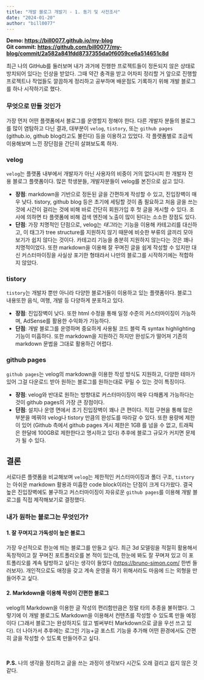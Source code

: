 ```yaml
---
title: "개발 블로그 개발기 - 1. 동기 및 사전조사"
date: "2024-01-20"
author: "bill0077"
---
```


**Demo: https://bill0077.github.io/my-blog  
Git commit: https://github.com/bill0077/my-blog/commit/2a582a841fdd8737355da0f6059ce6a514651c8d**

최근 나의 GitHub를 둘러보며 내가 과거에 진행한 프로젝트들이 정돈되지 않은 상태로 방치되어 있다는 인상을 받았다. 그때 약간 충격을 받고 어차피 정리할 거 앞으로 진행할 프로젝트나 작업들도 깔끔하게 정리하고 공부하며 배운점도 기록하기 위해 개발 블로그를 하나 시작하기로 했다.

### 무엇으로 만들 것인가
가장 먼저 어떤 플랫폼에서 블로그를 운영할지 정해야 한다. 다른 개발자 분들의 블로그를 많이 염탐하고 다닌 결과, 대부분이 `velog`, `tistory`, 또는 `github pages` (github.io, github blog라고도 불린다) 등을 이용하고 있었다. 각 플랫폼별로 조금씩 이용해보며 느낀 장단점을 간단히 살펴보도록 하자.

### **velog**
`velog`는 플랫폼 내부에서 개발자가 아닌 사용자의 비중이 거의 없다시피 한 개발자 전용 블로그 플랫폼이다. 많은 학생분들, 개발자분들이 velog를 본진으로 삼고 있다.
- **장점**: markdown을 기반으로 정돈된 글을 간편하게 작성할 수 있고, 진입장벽이 매우 낮다. tistory, github blog 등은 초기에 세팅할 것이 좀 필요하고 처음 글을 쓰는 것에 시간이 걸리는 것에 비해 바로 간단히 회원가입 후 첫 글을 게시할 수 있다. 조사에 의하면 타 플랫폼에 비해 검색 엔진에 노출이 많이 된다는 소소한 장점도 있다.
- **단점**: 가장 치명적인 단점으로, velog는 *태그*라는 기능을 이용해 카테고리를 대신하고, 이 태그가 tree structure를 지원하지 않기 때문에 비슷한 부류의 글끼리 모아보기가 쉽지 않다는 것이다. 카테고리 기능을 충분히 지원하지 않는다는 것은 꽤나 치명적이었다. 또한 markdown을 이용해 잘 꾸며진 글을 쉽게 작성할 수 있지만 대신 커스터마이징을 사실상 포기한 형태라서 나만의 블로그를 시작하기에는 적합하지 않았다.

### **tistory**
`tistory`는 개발자 뿐만 아니라 다양한 블로거들이 이용하고 있는 플랫폼이다. 블로그 내용또한 음식, 여행, 개발 등 다양하게 분포하고 있다.
- **장점**: 진입장벽이 낮다. 또한 html 수정을 통해 일정 수준의 커스터마이징이 가능하며, AdSense를 활용한 수익화가 가능하다.
- **단점**: 개발 블로그를 운영하며 중요하게 사용될 코드 블럭 즉 syntax highlighting 기능이 미흡하다. 또한 markdown을 지원하긴 하지만 완성도가 떨어져 기존의 markdown 문법을 그대로 활용하긴 어렵다.

### **github pages**
`github pages`는 velog의 markdown을 이용한 작성 방식도 지원하고, 다양한 테마가 있어 그걸 다운로드 받아 원하는 블로그를 원하는대로 꾸밀 수 있는 것이 특징이다.
- **장점**: velog와 반대로 원하는 방향대로 커스터마이징이 매우 다채롭게 가능하다는 것이 github pages의 가장 큰 장점이다. 
- **단점**: 설치나 운영 면에서 초기 진입장벽이 꽤나 큰 편이다. 직접 구현을 통해 많은 부분을 메꿔야 velog나 tistory 만큼의 완성도를 따라갈 수 있다. 또한 용량에 제한이 있어 (Github 측에서 github pages 게시 제한은 1GB 를 넘을 수 없고, 트래픽은 한달에 100GB로 제한한다고 명시하고 있다) 추후에 블로그 규모가 커지면 문제가 될 수 있다.

## 결론
서로다른 플랫폼을 비교해보며 `velog`는 제한적인 커스터마이징과 폴더 구조, `tistory`는 아쉬운 markdown 활용과 미흡한 code block이라는 단점이 크게 다가왔다. 결국 높은 진입장벽에도 불구하고 커스터마이징이 자유로운 `github pages`를 이용해 개발 블로그를 직접 제작해보기로 결정했다.

### 내가 원하는 블로그는 무엇인가?
#### 1. 잘 꾸며지고 가독성이 높은 블로그
가장 우선적으로 한눈에 띄는 블로그를 만들고 싶다. 최근 3d 모델링을 적절히 활용해서 독창적이고 잘 꾸며진 포트폴리오를 본 적이 있는데, 한눈에 봐도 잘 꾸며져 있고 이 포트폴리오를 계속 탐방하고 싶다는 생각이 들었다 (https://bruno-simon.com/ 한번  들러보자). 개인적으로도 애정을 갖고 계속 운영을 하기 위해서라도 마음에 드는 외형을 만들어주고 싶다.

#### 2. Markdown을 이용해 작성이 간편한 블로그
velog의 Markdown을 이용한 글 작성의 편리함만큼은 정말 타의 추종을 불허했다. 그렇기에 이 개발 블로그도 Markdown을 이용해서 컨텐츠를 작성할 수 있도록 만들 예정이다 (그래서 블로그는 완성하지도 않고 벌써부터 Markdown으로 글을 우선 쓰고 있다). 더 나아가서 추후에는 로그인 기능+글 포스트 기능을 추가해 어떤 환경에서도 간편히 글을 작성할 수 있도록 만들어주고 싶다.

<br>

**P.S.** 나의 생각을 정리하고 글을 쓰는 과정이 생각보다 시간도 오래 걸리고 쉽지 않은 것 같다.